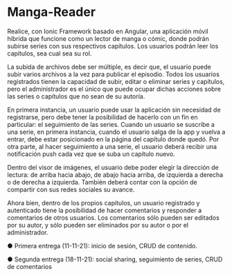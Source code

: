 # Manga-Reader

Realice, con Ionic Framework basado en Angular, una aplicación móvil híbrida que funcione como un lector de manga o cómic, donde podrán subirse series con sus
respectivos capítulos. Los usuarios podrán leer los capítulos, sea cual sea su rol.

La subida de archivos debe ser múltiple, es decir que, el usuario puede subir varios archivos a la vez para publicar el episodio. Todos los usuarios registrados tienen la
capacidad de subir, editar o eliminar series y capítulos, pero el administrador es el único que puede ocupar dichas acciones sobre las series o capítulos que no sean de
su autoría.

En primera instancia, un usuario puede usar la aplicación sin necesidad de registrarse, pero debe tener la posibilidad de hacerlo con un fin en particular: el seguimiento de las
series. Cuando un usuario se suscribe a una serie, en primera instancia, cuando el usuario salga de la app y vuelva a entrar, debe estar posicionado en la página del
capítulo donde quedó. Por otra parte, al hacer seguimiento a una serie, el usuario deberá recibir una notificación push cada vez que se suba un capítulo nuevo.

Dentro del visor de imágenes, el usuario debe poder elegir la dirección de lectura: de arriba hacia abajo, de abajo hacia arriba, de izquierda a derecha o de derecha a
izquierda. También deberá contar con la opción de compartir con sus redes sociales su avance.

Ahora bien, dentro de los propios capítulos, un usuario registrado y autenticado tiene la posibilidad de hacer comentarios y responder a comentarios de otros usuarios. Los
comentarios sólo pueden ser editados por su autor, y sólo pueden ser eliminados por su autor o por el administrador.

● Primera entrega (11-11-21): inicio de sesión, CRUD de contenido.

● Segunda entrega (18-11-21): social sharing, seguimiento de series, CRUD de
comentarios

